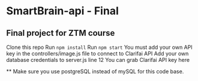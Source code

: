 # SmartBrain-api - Final
## Final project for ZTM course

Clone this repo
Run `npm install`
Run `npm start`
You must add your own API key in the controllers/image.js file to connect to Clarifai API
Add your own database credentials to server.js line 12
You can grab Clarifai API key here

** Make sure you use postgreSQL instead of mySQL for this code base.

